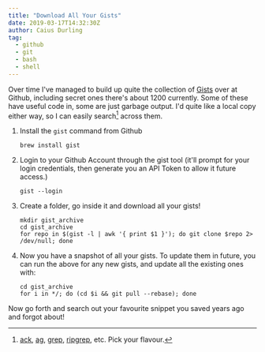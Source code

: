 ```yaml
---
title: "Download All Your Gists"
date: 2019-03-17T14:32:30Z
author: Caius Durling
tag:
  - github
  - git
  - bash
  - shell
---
```


Over time I've managed to build up quite the collection of [Gists][] over at Github, including secret ones there's about 1200 currently. Some of these have useful code in, some are just garbage output. I'd quite like a local copy either way, so I can easily search[^1] across them.

1. Install the `gist` command from Github

    ```shell
    brew install gist
    ```

2. Login to your Github Account through the gist tool (it'll prompt for your login credentials, then generate you an API Token to allow it future access.)

    ```shell
    gist --login
    ```

3. Create a folder, go inside it and download all your gists!

    ```shell
    mkdir gist_archive
    cd gist_archive
    for repo in $(gist -l | awk '{ print $1 }'); do git clone $repo 2> /dev/null; done
    ```

4. Now you have a snapshot of all your gists. To update them in future, you can run the above for any new gists, and update all the existing ones with:

    ```shell
    cd gist_archive
    for i in */; do (cd $i && git pull --rebase); done
    ```

Now go forth and search out your favourite snippet you saved years ago and forgot about!

[Gists]: https://gist.github.com/
[grep]: https://www.freebsd.org/cgi/man.cgi?query=grep&sektion=&n=1
[ripgrep]: https://github.com/BurntSushi/ripgrep
[ack]: https://beyondgrep.com
[ag]: https://geoff.greer.fm/ag/

[^1]: [ack][], [ag][], [grep][], [ripgrep][], etc. Pick your flavour.
